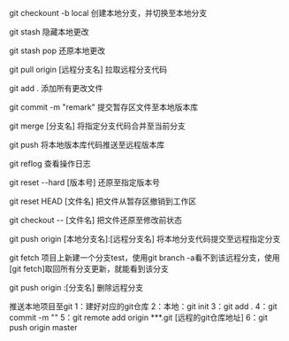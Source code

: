 git checkount -b local	创建本地分支，并切换至本地分支

git stash	隐藏本地更改

git stash pop	还原本地更改

git pull origin [远程分支名]	拉取远程分支代码

git add .	添加所有更改文件

git commit -m "remark"	提交暂存区文件至本地版本库

git merge [分支名]	将指定分支代码合并至当前分支

git push	将本地版本库代码推送至远程版本库

git reflog	查看操作日志

git reset --hard [版本号]	还原至指定版本号

git reset HEAD [文件名]	把文件从暂存区撤销到工作区

git checkout -- [文件名]	把文件还原至修改前状态

git push origin [本地分支名]:[远程分支名]	将本地分支代码提交至远程指定分支

git fetch	项目上新建一个分支test，使用git branch -a看不到该远程分支，使用[git fetch]取回所有分支更新，就能看到该分支

git push origin :[分支名]	删除远程分支

推送本地项目至git
1：建好对应的git仓库
2：本地：git init
3：git add .
4：git commit -m ""
5：git remote add origin ***.git [远程的git仓库地址]
6：git push origin master
